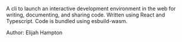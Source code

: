 A cli to launch an interactive development environment in the web for writing, documenting, and sharing code.  Written using React and Typescript.  Code is bundled using esbuild-wasm.

Author: Elijah Hampton
